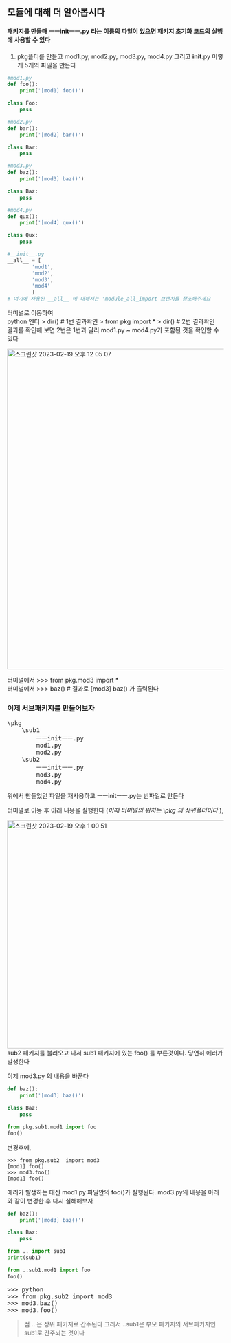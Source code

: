 
## 모듈에 대해 더 알아봅시다
#### 패키지를 만들때 ㅡㅡinitㅡㅡ.py 라는 이름의 파일이 있으면 패키지 초기화 코드의 실행에 사용할 수 있다



1. pkg폴더를 만들고 mod1.py, mod2.py, mod3.py, mod4.py 그리고 __init__.py 이렇게 5개의 파일을 만든다
```python
#mod1.py
def foo():
    print('[mod1] foo()')

class Foo:
    pass
```
```python
#mod2.py
def bar():
    print('[mod2] bar()')

class Bar:
    pass
```
```python
#mod3.py
def baz():
    print('[mod3] baz()')

class Baz:
    pass
```
```python
#mod4.py
def qux():
    print('[mod4] qux()')

class Qux:
    pass
```
```python
#__init__.py
__all__ = [
        'mod1',
        'mod2',
        'mod3',
        'mod4'
        ]
# 여기에 사용된 __all__ 에 대해서는 'module_all_import 브랜치를 참조해주세요
```

터미널로 이동하여  
python 엔터  > dir() # 1번 결과확인  > from pkg import *  >  dir() # 2번 결과확인   
결과를 확인해 보면 2번은 1번과 달리 mod1.py ~ mod4.py가 포함된 것을 확인할 수 있다    

<img width="746" alt="스크린샷 2023-02-19 오후 12 05 07" src="https://user-images.githubusercontent.com/48478079/219910345-887c6de2-5dd3-4528-a595-6824de5b97e4.png">    
 
터미널에서 >>> from pkg.mod3 import *   
터미널에서 >>> baz()   # 결과로 [mod3] baz() 가 출력된다


### 이제 서브패키지를 만들어보자
<pre>
\pkg
    \sub1  
        ㅡㅡinitㅡㅡ.py  
        mod1.py  
        mod2.py  
    \sub2    
        ㅡㅡinitㅡㅡ.py  
        mod3.py  
        mod4.py  
</pre>   

위에서 만들었던 파일을 재사용하고 ㅡㅡinitㅡㅡ.py는 빈파일로 만든다   

터미널로 이동 후 아래 내용을 실행한다 (_이때 터미널의 위치는 \pkg 의 상위폴더이다_ ),  

<img width="530" alt="스크린샷 2023-02-19 오후 1 00 51" src="https://user-images.githubusercontent.com/48478079/219921434-b9e5dc93-bcbc-4da1-8c52-1b69302344f1.png">   
sub2 패키지를 불러오고 나서 sub1 패키지에 있는 foo() 를 부른것이다. 당연히 에러가 발생한다   

이제 mod3.py 의 내용을 바꾼다
```python
def baz():
    print('[mod3] baz()')

class Baz:
    pass

from pkg.sub1.mod1 import foo
foo()
```   
변경후에, 
```
>>> from pkg.sub2  import mod3
[mod1] foo()
>>> mod3.foo()
[mod1] foo()
```

에러가 발생하는 대신  mod1.py 파일안의  foo()가 실행된다. mod3.py의 내용을 아래와 같이 변경한 후 다시 실해해보자

```python
def baz():
    print('[mod3] baz()')

class Baz:
    pass

from .. import sub1
print(sub1)

from ..sub1.mod1 import foo
foo()

```
<pre>
>>> python
>>> from pkg.sub2 import mod3
>>> mod3.baz()
>>> mod3.foo()
</pre>
> 점 .. 은 상위 패키지로 간주된다 그래서 ..sub1은 부모 패키지의 서브패키지인 sub1로 간주되는 것이다 


